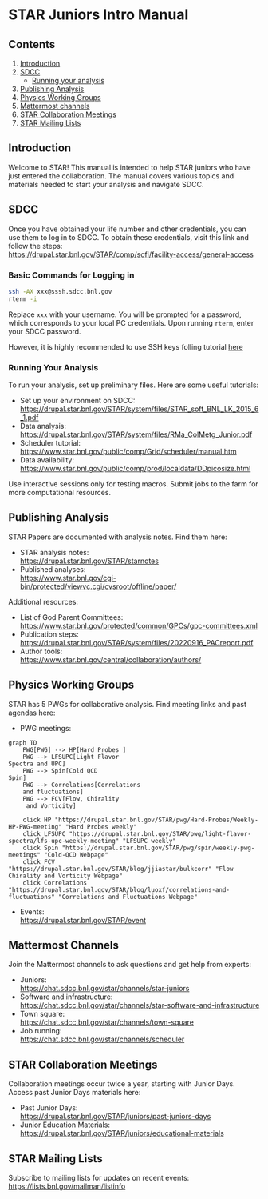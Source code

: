 # STAR Juniors Intro Manual

## Contents

1. [Introduction](#introduction)
2. [SDCC](#sdcc)
   - [Running your analysis](#running-your-analysis)
3. [Publishing Analysis](#publishing-analysis)
4. [Physics Working Groups](#physics-working-groups)
5. [Mattermost channels](#mattermost-channels)
6. [STAR Collaboration Meetings](#star-collaboration-meetings)
7. [STAR Mailing Lists](#star-mailing-lists)

## Introduction

Welcome to STAR! This manual is intended to help STAR juniors who have just entered the collaboration. The manual covers various topics and materials needed to start your analysis and navigate SDCC.

## SDCC

Once you have obtained your life number and other credentials, you can use them to log in to SDCC. To obtain these credentials, visit this link and follow the steps:  
<https://drupal.star.bnl.gov/STAR/comp/sofi/facility-access/general-access>

### Basic Commands for Logging in

```bash
ssh -AX xxx@sssh.sdcc.bnl.gov
rterm -i
```

Replace `xxx` with your username. You will be prompted for a password, which corresponds to your local PC credentials. Upon running `rterm`, enter your SDCC password.

However, it is highly recommended to use SSH keys folling tutorial [here](/software/ssh/)

### Running Your Analysis

To run your analysis, set up preliminary files. Here are some useful tutorials:

- Set up your environment on SDCC:  
  <https://drupal.star.bnl.gov/STAR/system/files/STAR_soft_BNL_LK_2015_6_1.pdf>
- Data analysis:  
  <https://drupal.star.bnl.gov/STAR/system/files/RMa_ColMetg_Junior.pdf>
- Scheduler tutorial:  
  <https://www.star.bnl.gov/public/comp/Grid/scheduler/manual.htm>
- Data availability:  
  <https://www.star.bnl.gov/public/comp/prod/localdata/DDpicosize.html>

Use interactive sessions only for testing macros. Submit jobs to the farm for more computational resources.

## Publishing Analysis

STAR Papers are documented with analysis notes. Find them here:

- STAR analysis notes:  
  <https://drupal.star.bnl.gov/STAR/starnotes>
- Published analyses:  
  <https://www.star.bnl.gov/cgi-bin/protected/viewvc.cgi/cvsroot/offline/paper/>

Additional resources:

- List of God Parent Committees:  
  <https://www.star.bnl.gov/protected/common/GPCs/gpc-committees.xml>
- Publication steps:  
  <https://drupal.star.bnl.gov/STAR/system/files/20220916_PACreport.pdf>
- Author tools:  
  <https://www.star.bnl.gov/central/collaboration/authors/>

## Physics Working Groups

STAR has 5 PWGs for collaborative analysis. Find meeting links and past agendas here:

- PWG meetings:  

```mermaid
graph TD
    PWG[PWG] --> HP[Hard Probes ]
    PWG --> LFSUPC[Light Flavor
Spectra and UPC]
    PWG --> Spin[Cold QCD
Spin]
    PWG --> Correlations[Correlations 
    and fluctuations]
    PWG --> FCV[Flow, Chirality
     and Vorticity]

    click HP "https://drupal.star.bnl.gov/STAR/pwg/Hard-Probes/Weekly-HP-PWG-meeting" "Hard Probes weekly"
    click LFSUPC "https://drupal.star.bnl.gov/STAR/pwg/light-flavor-spectra/lfs-upc-weekly-meeting" "LFSUPC weekly"
    click Spin "https://drupal.star.bnl.gov/STAR/pwg/spin/weekly-pwg-meetings" "Cold-QCD Webpage"
    click FCV "https://drupal.star.bnl.gov/STAR/blog/jjiastar/bulkcorr" "Flow Chirality and Vorticity Webpage"
    click Correlations "https://drupal.star.bnl.gov/STAR/blog/luoxf/correlations-and-fluctuations" "Correlations and Fluctuations Webpage"

```

- Events:  
  <https://drupal.star.bnl.gov/STAR/event>

## Mattermost Channels

Join the Mattermost channels to ask questions and get help from experts:

- Juniors:  
  <https://chat.sdcc.bnl.gov/star/channels/star-juniors>
- Software and infrastructure:  
  <https://chat.sdcc.bnl.gov/star/channels/star-software-and-infrastructure>
- Town square:  
  <https://chat.sdcc.bnl.gov/star/channels/town-square>
- Job running:  
  <https://chat.sdcc.bnl.gov/star/channels/scheduler>

## STAR Collaboration Meetings

Collaboration meetings occur twice a year, starting with Junior Days. Access past Junior Days materials here:

- Past Junior Days:  
  <https://drupal.star.bnl.gov/STAR/juniors/past-juniors-days>
- Junior Education Materials:  
  <https://drupal.star.bnl.gov/STAR/juniors/educational-materials>

## STAR Mailing Lists

Subscribe to mailing lists for updates on recent events:  
<https://lists.bnl.gov/mailman/listinfo>
